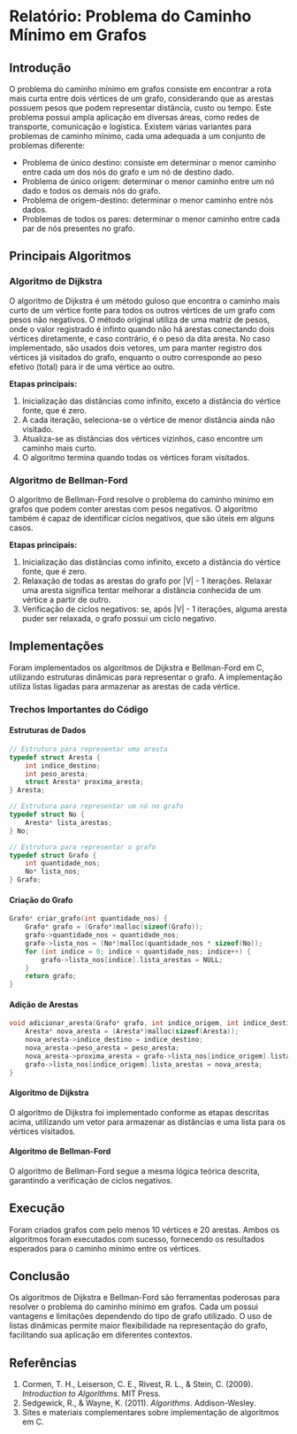 # Relatório: Problema do Caminho Mínimo em Grafos

## Introdução

O problema do caminho mínimo em grafos consiste em encontrar a rota mais curta entre dois vértices de um grafo, considerando que as arestas possuem pesos que podem representar distância, custo ou tempo. Este problema possui ampla aplicação em diversas áreas, como redes de transporte, comunicação e logística.
Existem várias variantes para problemas de caminho mínimo, cada uma adequada a um conjunto de problemas diferente:
- Problema de único destino: consiste em determinar o menor caminho entre cada um dos nós do grafo e um nó de destino dado.
- Problema de único origem: determinar o menor caminho entre um nó dado e todos os demais nós do grafo.
- Problema de origem-destino: determinar o menor caminho entre nós dados.
- Problemas de todos os pares: determinar o menor caminho entre cada par de nós presentes no grafo.

## Principais Algoritmos

### Algoritmo de Dijkstra

O algoritmo de Dijkstra é um método guloso que encontra o caminho mais curto de um vértice fonte para todos os outros vértices de um grafo com pesos não negativos.
O método original utiliza de uma matriz de pesos, onde o valor registrado é infinto quando não há arestas conectando dois vértices diretamente, e caso contrário, é o peso da dita aresta. No caso implementado, são usados dois vetores, um para manter registro dos vértices já visitados do grafo, enquanto o outro corresponde ao peso efetivo (total) para ir de uma vértice ao outro.

**Etapas principais:**
1. Inicialização das distâncias como infinito, exceto a distância do vértice fonte, que é zero.
2. A cada iteração, seleciona-se o vértice de menor distância ainda não visitado.
3. Atualiza-se as distâncias dos vértices vizinhos, caso encontre um caminho mais curto.
4. O algoritmo termina quando todas os vértices foram visitados.

### Algoritmo de Bellman-Ford

O algoritmo de Bellman-Ford resolve o problema do caminho mínimo em grafos que podem conter arestas com pesos negativos. O algoritmo também é capaz de identificar ciclos negativos, que são úteis em alguns casos.

**Etapas principais:**
1. Inicialização das distâncias como infinito, exceto a distância do vértice fonte, que é zero.
2. Relaxação de todas as arestas do grafo por |V| - 1 iterações. Relaxar uma aresta significa tentar melhorar a distância conhecida de um vértice a partir de outro.
3. Verificação de ciclos negativos: se, após |V| - 1 iterações, alguma aresta puder ser relaxada, o grafo possui um ciclo negativo.

## Implementações

Foram implementados os algoritmos de Dijkstra e Bellman-Ford em C, utilizando estruturas dinâmicas para representar o grafo. A implementação utiliza listas ligadas para armazenar as arestas de cada vértice.

### Trechos Importantes do Código

#### Estruturas de Dados

```c
// Estrutura para representar uma aresta
typedef struct Aresta {
    int indice_destino;
    int peso_aresta;
    struct Aresta* proxima_aresta;
} Aresta;

// Estrutura para representar um nó no grafo
typedef struct No {
    Aresta* lista_arestas;
} No;

// Estrutura para representar o grafo
typedef struct Grafo {
    int quantidade_nos;
    No* lista_nos;
} Grafo;
```

#### Criação do Grafo

```c
Grafo* criar_grafo(int quantidade_nos) {
    Grafo* grafo = (Grafo*)malloc(sizeof(Grafo));
    grafo->quantidade_nos = quantidade_nos;
    grafo->lista_nos = (No*)malloc(quantidade_nos * sizeof(No));
    for (int indice = 0; indice < quantidade_nos; indice++) {
        grafo->lista_nos[indice].lista_arestas = NULL;
    }
    return grafo;
}
```

#### Adição de Arestas

```c
void adicionar_aresta(Grafo* grafo, int indice_origem, int indice_destino, int peso_aresta) {
    Aresta* nova_aresta = (Aresta*)malloc(sizeof(Aresta));
    nova_aresta->indice_destino = indice_destino;
    nova_aresta->peso_aresta = peso_aresta;
    nova_aresta->proxima_aresta = grafo->lista_nos[indice_origem].lista_arestas;
    grafo->lista_nos[indice_origem].lista_arestas = nova_aresta;
}
```

#### Algoritmo de Dijkstra

O algoritmo de Dijkstra foi implementado conforme as etapas descritas acima, utilizando um vetor para armazenar as distâncias e uma lista para os vértices visitados.

#### Algoritmo de Bellman-Ford

O algoritmo de Bellman-Ford segue a mesma lógica teórica descrita, garantindo a verificação de ciclos negativos.

## Execução

Foram criados grafos com pelo menos 10 vértices e 20 arestas. Ambos os algoritmos foram executados com sucesso, fornecendo os resultados esperados para o caminho mínimo entre os vértices.

## Conclusão

Os algoritmos de Dijkstra e Bellman-Ford são ferramentas poderosas para resolver o problema do caminho mínimo em grafos. Cada um possui vantagens e limitações dependendo do tipo de grafo utilizado. O uso de listas dinâmicas permite maior flexibilidade na representação do grafo, facilitando sua aplicação em diferentes contextos.

## Referências

1. Cormen, T. H., Leiserson, C. E., Rivest, R. L., & Stein, C. (2009). *Introduction to Algorithms*. MIT Press.
2. Sedgewick, R., & Wayne, K. (2011). *Algorithms*. Addison-Wesley.
3. Sites e materiais complementares sobre implementação de algoritmos em C.

